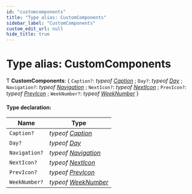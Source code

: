 ```yaml
---
id: "customcomponents"
title: "Type alias: CustomComponents"
sidebar_label: "CustomComponents"
custom_edit_url: null
hide_title: true
---
```


# Type alias: CustomComponents

Ƭ **CustomComponents**: { `Caption?`: *typeof* [*Caption*](../functions/caption.md) ; `Day?`: *typeof* [*Day*](../functions/day.md) ; `Navigation?`: *typeof* [*Navigation*](../functions/navigation.md) ; `NextIcon?`: *typeof* [*NextIcon*](../functions/nexticon.md) ; `PrevIcon?`: *typeof* [*PrevIcon*](../functions/previcon.md) ; `WeekNumber?`: *typeof* [*WeekNumber*](../functions/weeknumber.md)  }

#### Type declaration:

Name | Type |
------ | ------ |
`Caption?` | *typeof* [*Caption*](../functions/caption.md) |
`Day?` | *typeof* [*Day*](../functions/day.md) |
`Navigation?` | *typeof* [*Navigation*](../functions/navigation.md) |
`NextIcon?` | *typeof* [*NextIcon*](../functions/nexticon.md) |
`PrevIcon?` | *typeof* [*PrevIcon*](../functions/previcon.md) |
`WeekNumber?` | *typeof* [*WeekNumber*](../functions/weeknumber.md) |
